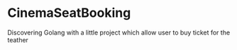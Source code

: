 # CinemaSeatBooking
Discovering Golang with a little project which allow user to buy ticket for the teather
